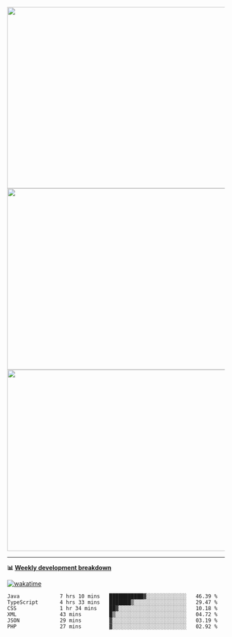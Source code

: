 <p float="left" align="middle"><img src="https://user-images.githubusercontent.com/56089155/195064669-12bd89bb-53c9-44b1-9fd8-993f93f585e1.png" width="600px" height="420px">
<img src="https://user-images.githubusercontent.com/56089155/195064706-c37aa3c8-f669-46c9-abba-1eadcbb910c5.png" width="600px" height="420px">
<img src="https://user-images.githubusercontent.com/56089155/195064753-0de674c7-4fc7-4831-a8a5-402e19cc77be.png" width="600px" height="420px"></p>

<hr />

**📊 [Weekly development breakdown](https://wakatime.com/@Ari24)**

[![wakatime](https://wakatime.com/badge/user/ca34c016-707f-4382-84cf-1823913a1423.svg)](https://wakatime.com/@ca34c016-707f-4382-84cf-1823913a1423)

<!--START_SECTION:waka-->

```text
Java             7 hrs 10 mins   ███████████▓░░░░░░░░░░░░░   46.39 %
TypeScript       4 hrs 33 mins   ███████▒░░░░░░░░░░░░░░░░░   29.47 %
CSS              1 hr 34 mins    ██▓░░░░░░░░░░░░░░░░░░░░░░   10.18 %
XML              43 mins         █▒░░░░░░░░░░░░░░░░░░░░░░░   04.72 %
JSON             29 mins         ▓░░░░░░░░░░░░░░░░░░░░░░░░   03.19 %
PHP              27 mins         ▓░░░░░░░░░░░░░░░░░░░░░░░░   02.92 %
```

<!--END_SECTION:waka-->
